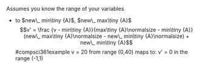 Assumes you know the range of your variables

- to $new\_ min\tiny {A}$, $new\_ max\tiny {A}$
$$v' = \frac {v - min\tiny {A}}{max\tiny {A}\normalsize - min\tiny {A}} (new\_ max\tiny {A}\normalsize - new\_ min\tiny {A}\normalsize) + new\_ min\tiny {A}$$
#compsci361example 
v = 20 from range (0,40)
maps to:
v' = 0 in the range (-1,1)

